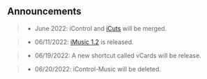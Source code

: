 ## Announcements

> - June 2022:
iControl and [iCuts](https://routinehub.co/shortcut/11364/) will be merged.

> - 06/11/2022:
[iMusic 1.2](https://routinehub.co/shortcut/12160) is released.

> - 06/19/2022:
A new shortcut called vCards will be release.

> - 06/20/2022:
iControl-Music will be deleted.
